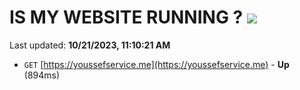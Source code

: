 # IS MY WEBSITE RUNNING ? [![](https://img.shields.io/static/v1?label=Sponsor&message=%E2%9D%A4&logo=GitHub&color=%23fe8e86)](https://github.com/sponsors/<username>)

Last updated: **10/21/2023, 11:10:21 AM**

- `GET` [https://youssefservice.me](https://youssefservice.me) - **Up** (894ms)
